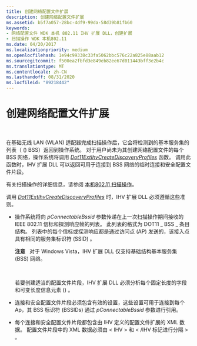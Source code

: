 ```yaml
---
title: 创建网络配置文件扩展
description: 创建网络配置文件扩展
ms.assetid: b5f7a057-28bc-4df9-99da-58d39b81fb60
keywords:
- 网络配置文件 WDK 本机 802.11 IHV 扩展 DLL，创建扩展
- 扫描操作 WDK 本机802.11
ms.date: 04/20/2017
ms.localizationpriority: medium
ms.openlocfilehash: 1e94c99338c33fa5062bbc576c22a825e88aab12
ms.sourcegitcommit: f500ea2fbfd3e849eb82ee67d011443bff3e2b4c
ms.translationtype: MT
ms.contentlocale: zh-CN
ms.lasthandoff: 08/31/2020
ms.locfileid: "89218442"
---
```

# <a name="creating-network-profile-extensions"></a>创建网络配置文件扩展




 

在基础无线 LAN (WLAN) 适配器完成扫描操作后，它会将检测到的基本服务集的列表（ () BSS）返回到操作系统。 对于用户尚未为其创建网络配置文件的每个 BSS 网络，操作系统将调用 [*Dot11ExtIhvCreateDiscoveryProfiles*](/windows-hardware/drivers/ddi/wlanihv/nc-wlanihv-dot11extihv_create_discovery_profiles) 函数。 调用此函数时，IHV 扩展 DLL 可以返回可用于连接到 BSS 网络的临时连接和安全配置文件片段。

有关扫描操作的详细信息，请参阅 [本机802.11 扫描操作](/previous-versions/windows/hardware/wireless/native-802-11-scan-operations)。

调用 [*Dot11ExtIhvCreateDiscoveryProfiles*](/windows-hardware/drivers/ddi/wlanihv/nc-wlanihv-dot11extihv_create_discovery_profiles) 时，IHV 扩展 DLL 必须遵循这些准则。

-   操作系统将向 *pConnectableBssid* 参数传递在上一次扫描操作期间接收的 IEEE 802.11 信标和探测响应帧的列表。 此列表的格式为 DOT11 \_ BSS \_ 条目结构。 列表中的每个信标或探测响应都是通过访问点 (AP) 发送的，该接入点具有相同的服务集标识符 (SSID) 。

    **注意**   对于 Windows Vista，IHV 扩展 DLL 仅支持基础结构基本服务集 (BSS) 网络。

     

    若要创建适当的配置文件片段，IHV 扩展 DLL 必须分析每个固定长度的字段和可变长度信息元素 () 。

-   连接和安全配置文件片段必须包含有效的设置，这些设置可用于连接到每个 Ap，其 BSS 标识符 (BSSIDs) 通过 *pConnectableBssid* 参数进行引用。

-   每个连接和安全配置文件片段都包含由 IHV 定义的配置文件扩展的 XML 数据。 配置文件片段中的 XML 数据必须由 &lt; IHV &gt; 和 &lt; /IHV 标记进行分隔 &gt; 。

 

 